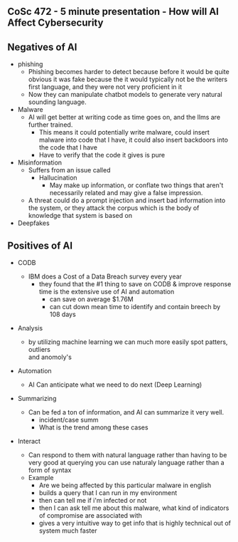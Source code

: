 ## CoSc 472 - 5 minute presentation - How will AI Affect Cybersecurity


## Negatives of AI
   * phishing
     - Phishing becomes harder to detect because before it would be quite obvious it was fake
       because the it would typically not be the writers first language, and they were not
       very proficient in it
     - Now they can manipulate chatbot models to generate very natural sounding language. 
   * Malware
     - AI will get better at writing code as time goes on, and the llms are further trained.
       - This means it could potentially write malware, could insert malware into code that I
         have, it could also insert backdoors into the code that I have
       - Have to verify that the code it gives is pure 
   * Misinformation
     - Suffers from an issue called
       - Hallucination
         - May make up information, or conflate two things that aren't necessarily related
           and may give a false impression.
     - A threat could do a prompt injection and insert bad information into the system, or 
       they attack the corpus which is the body of knowledge that system is based on
   * Deepfakes
## Positives of AI

   * CODB
     - IBM does a Cost of a Data Breach survey every year
       - they found that the #1 thing to save on CODB & improve response time is the extensive
         use of AI and automation
         - can save on average $1.76M 
         - can cut down mean time to identify and contain breech by 108 days
   * Analysis 
     - by utilizing machine learning we can much more easily spot patters, outliers  
       and anomoly's

   * Automation
     - AI Can anticipate what we need to do next (Deep Learning)
   * Summarizing
     - Can be fed a ton of information, and AI can summarize it very well.
       - incident/case summ
       - What is the trend among these cases
   * Interact
     - Can respond to them with natural language rather than having to be very good at
       querying you can use naturaly language rather than a form of syntax
     - Example
       - Are we being affected by this particular malware in english
       - builds a query that I can run in my environment 
       - then can tell me if i'm infected or not
       - then I can ask tell me about this malware, what kind of indicators of compromise are 
         associated with
       - gives a very intuitive way to get info that is highly technical out of system much faster
